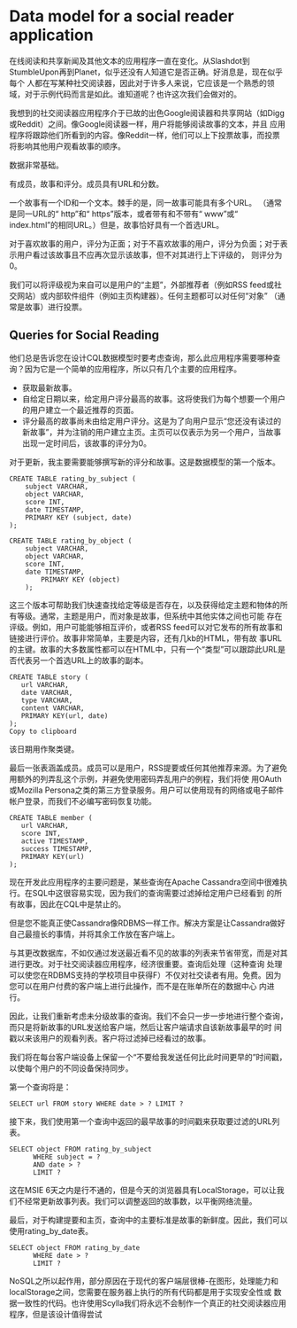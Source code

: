 
# Data model for a social reader application 


在线阅读和共享新闻及其他文本的应用程序一直在变化。从Slashdot到StumbleUpon再到Planet，似乎还没有人知道它是否正确。好消息是，现在似乎每个
人都在写某种社交阅读器，因此对于许多人来说，它应该是一个熟悉的领域，对于示例代码而言是如此。谁知道呢？也许这次我们会做对的。

我想到的社交阅读器应用程序介于已故的出色Google阅读器和共享网站（如Digg或Reddit）之间。像Google阅读器一样，用户将能够阅读故事的文本，并且
应用程序将跟踪他们所看到的内容。像Reddit一样，他们可以上下投票故事，而投票将影响其他用户观看故事的顺序。


数据非常基础。

有成员，故事和评分。成员具有URL和分数。

一个故事有一个ID和一个文本。棘手的是，同一故事可能具有多个URL。 （通常是同一URL的“ http”和“ https”版本，或者带有和不带有“ www”或“ 
index.html”的相同URL。）但是，故事恰好具有一个首选URL。

对于喜欢故事的用户，评分为正面；对于不喜欢故事的用户，评分为负面；对于表示用户看过该故事且不应再次显示该故事，但不对其进行上下评级的，
则评分为0。

我们可以将评级视为来自可以是用户的“主题”，外部推荐者（例如RSS feed或社交网站）或内部软件组件（例如主页构建器）。任何主题都可以对任何“对象”
（通常是故事）进行投票。

## Queries for Social Reading

他们总是告诉您在设计CQL数据模型时要考虑查询，那么此应用程序需要哪种查询？因为它是一个简单的应用程序，所以只有几个主要的应用程序。

* 获取最新故事。
* 自给定日期以来，给定用户评分最高的故事。这将使我们为每个想要一个用户的用户建立一个最近推荐的页面。
* 评分最高的故事尚未由给定用户评分。这是为了向用户显示“您还没有读过的新故事”，并为注销的用户建立主页。主页可以仅表示为另一个用户，当故事
出现一定时间后，该故事的评分为0。

对于更新，我主要需要能够撰写新的评分和故事。这是数据模型的第一个版本。


    CREATE TABLE rating_by_subject (
        subject VARCHAR,
        object VARCHAR,
        score INT,
        date TIMESTAMP,
        PRIMARY KEY (subject, date)
    );
    
    CREATE TABLE rating_by_object (
        subject VARCHAR,
        object VARCHAR,
        score INT,
        date TIMESTAMP,
            PRIMARY KEY (object)
        );

这三个版本可帮助我们快速查找给定等级是否存在，以及获得给定主题和物体的所有等级。通常，主题是用户，而对象是故事，但系统中其他实体之间也可能
存在评级。例如，用户可能能够相互评价，或者RSS feed可以对它发布的所有故事和链接进行评价。故事非常简单，主要是内容，还有几kb的HTML，带有故
事URL的主键。故事的大多数属性都可以在HTML中，只有一个“类型”可以跟踪此URL是否代表另一个首选URL上的故事的副本。

    
    CREATE TABLE story (
       url VARCHAR,
       date VARCHAR,
       type VARCHAR,
       content VARCHAR,
       PRIMARY KEY(url, date)
    );
    Copy to clipboard

该日期用作聚类键。

最后一张表涵盖成员。成员可以是用户，RSS提要或任何其他推荐来源。为了避免用额外的列弄乱这个示例，并避免使用密码弄乱用户的例程，我们将使
用OAuth或Mozilla Persona之类的第三方登录服务。用户可以使用现有的网络或电子邮件帐户登录，而我们不必编写密码恢复功能。

    
    CREATE TABLE member (
       url VARCHAR,
       score INT,
       active TIMESTAMP,
       success TIMESTAMP,
       PRIMARY KEY(url)
    );
现在开发此应用程序的主要问题是，某些查询在Apache Cassandra空间中很难执行。在SQL中这很容易实现，因为我们的查询需要过滤掉给定用户已经看到
的所有故事，因此在CQL中是禁止的。

但是您不能真正使Cassandra像RDBMS一样工作。解决方案是让Cassandra做好自己最擅长的事情，并将其余工作放在客户端上。

与其更改数据库，不如仅通过发送最近看不见的故事的列表来节省带宽，而是对其进行更改。对于社交阅读器应用程序，经济很重要。查询后处理（这种查询
处理可以使您在RDBMS支持的学校项目中获得F）不仅对社交读者有用。免费。因为您可以在用户付费的客户端上进行此操作，而不是在账单所在的数据中心
内进行。

因此，让我们重新考虑未分级故事的查询。我们不会只一步一步地进行整个查询，而只是将新故事的URL发送给客户端，然后让客户端请求自该新故事最早的时
间戳以来该用户的观看列表。客户将过滤掉已经看过的故事。

我们将在每台客户端设备上保留一个“不要给我发送任何比此时间更早的”时间戳，以使每个用户的不同设备保持同步。

第一个查询将是：

    
    SELECT url FROM story WHERE date > ? LIMIT ?
    

接下来，我们使用第一个查询中返回的最早故事的时间戳来获取要过滤的URL列表。

    
    SELECT object FROM rating_by_subject
          WHERE subject = ?
          AND date > ?
          LIMIT ?

这在MSIE 6天之内是行不通的，但是今天的浏览器具有LocalStorage，可以让我们不经常更新故事列表。我们可以调整返回的故事数，以平衡网络流量。

最后，对于构建提要和主页，查询中的主要标准是故事的新鲜度。因此，我们可以使用rating_by_date表。

    
    SELECT object FROM rating_by_date
          WHERE date > ?
          LIMIT ?
  
NoSQL之所以起作用，部分原因在于现代的客户端层很棒-在图形，处理能力和localStorage之间，您需要在服务器上执行的所有代码都是用于实现安全性或
数据一致性的代码。也许使用Scylla我们将永远不会制作一个真正的社交阅读器应用程序，但是该设计值得尝试